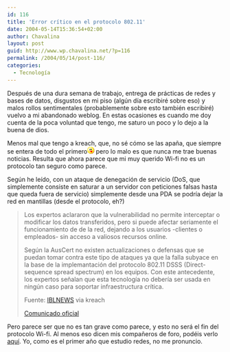 ```yaml
---
id: 116
title: 'Error crítico en el protocolo 802.11'
date: 2004-05-14T15:36:54+02:00
author: Chavalina
layout: post
guid: http://www.wp.chavalina.net/?p=116
permalink: /2004/05/14/post-116/
categories:
  - Tecnología
---
```

Después de una dura semana de trabajo, entrega de prácticas de redes y bases de datos, disgustos en mi piso (algún día escribiré sobre eso) y malos rollos sentimentales (probablemente sobre esto también escribiré) vuelvo a mi abandonado weblog. En estas ocasiones es cuando me doy cuenta de la poca voluntad que tengo, me saturo un poco y lo dejo a la buena de dios. 

Menos mal que tengo a <span class="alguien">kreach</span>, que, no sé cómo se las apa&ntilde;a, que siempre se entera de todo el primero<img src="/imagenes/emoticonos/lengua.gif" alt="emo lengua" width="16" height="16" /> pero lo malo es que nunca me trae buenas noticias. Resulta que ahora parece que mi muy querido Wi-fi no es un protocolo tan seguro como parece.

Según he leído, con un ataque de denegación de servicio (DoS, que simplemente consiste en saturar a un servidor con peticiones falsas hasta que queda fuera de servicio) simplemente desde una PDA se podría dejar la red en mantillas (desde el protocolo, eh?)

> Los expertos aclararon que la vulnerabilidad no permite interceptar o modificar los datos transferidos, pero si puede afectar seriamente el funcionamiento de de la red, dejando a los usuarios -clientes o empleados- sin acceso a valiosos recursos online. 
> 
> Según la AusCert no existen actualizaciones o defensas que se puedan tomar contra este tipo de ataques ya que la falla subyace en la base de la implemantación del protocolo 802.11 DSSS (Direct-sequence spread spectrum) en los equipos. Con este antecedente, los expertos se&ntilde;alan que esta tecnología no debería ser usada en ningún caso para soportar infraestructura crítica. 
> 
> <p class="cita">
>   Fuente: <a href="http://iblnews.com/noticias/05/107606.html" target="_blank">IBLNEWS</a> via kreach
> </p>
> 
> <p class="cita">
>   <a href="http://www.auscert.org.au/render.html?it=4091" target="_blank">Comunicado oficial</a>
> </p>

Pero parece ser que no es tan grave como parece, y esto no será el fin del protocolo Wi-fi. Al menos eso dicen mis compa&ntilde;eros de foro, podéis verlo <a href="http://www.gsmspain.com/foros/showthread.php?s=&#038;threadid=208000" target="_blank">aquí</a>. Yo, como es el primer a&ntilde;o que estudio redes, no me pronuncio.
